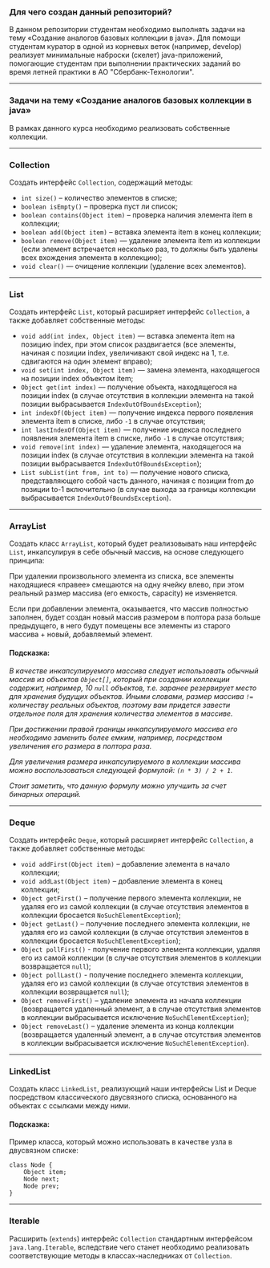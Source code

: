 ### Для чего создан данный репозиторий?
В данном репозитории студентам необходимо выполнять задачи на тему «Создание аналогов базовых коллекции в java».
Для помощи студентам куратор в одной из корневых веток (например, develop) реализует минимальные наброски (скелет) java-приложений, помогающие студентам при выполнении практических заданий во время летней практики в АО "Сбербанк-Технологии".

---

### Задачи на тему «Создание аналогов базовых коллекции в java»
В рамках данного курса необходимо реализовать собственные коллекции.

---

### Collection

Создать интерфейс `Collection`, содержащий методы:

* `int size()` – количество элементов в списке;
* `boolean isEmpty()` – проверка пуст ли список;
* `boolean contains(Object item)` – проверка наличия элемента item в коллекции;
* `boolean add(Object item)` – вставка элемента item в конец коллекции;
* `boolean remove(Object item)` — удаление элемента item из коллекции (если элемент встречается несколько раз, то должны быть удалены всех вхождения элемента в коллекцию);
* `void clear()` — очищение коллекции (удаление всех элементов).

---

### List

Создать интерфейс `List`, который расширяет интерфейс `Collection`, а также добавляет собственные методы:

* `void add(int index, Object item)` — вставка элемента item на позицию index, при этом список раздвигается (все элементы, начиная с позиции index, увеличивают свой индекс на 1, т.е. сдвигаются на один элемент вправо);
* `void set(int index, Object item)` — замена элемента, находящегося на позиции index объектом item;
* `Object get(int index)` — получение объекта, находящегося на позиции index (в случае отсутствия в коллекции элемента на такой позиции выбрасывается `IndexOutOfBoundsException`);
* `int indexOf(Object item)` — получение индекса первого появления элемента item в списке, либо `-1` в случае отсутствия;
* `int lastIndexOf(Object item)` — получение индекса последнего появления элемента item в списке, либо `-1` в случае отсутствия;
* `void remove(int index)` — удаление элемента, находящегося на позиции index (в случае отсутствия в коллекции элемента на такой позиции выбрасывается `IndexOutOfBoundsException`);
* `List subList(int from, int to)` — получение нового списка, представляющего собой часть данного, начиная с позиции from до позиции to-1 включительно (в случае выхода за границы коллекции выбрасывается `IndexOutOfBoundsException`).

---

### ArrayList

Создать класс `ArrayList`, который будет реализовывать наш интерфейс `List`, инкапсулируя в себе обычный массив, на основе следующего принципа:

При удалении произвольного элемента из списка, все элементы находящиеся «правее» смещаются на одну ячейку влево, при этом реальный размер массива (его емкость, capacity) не изменяется.  

Если при добавлении элемента, оказывается, что массив полностью заполнен, будет создан новый массив размером в полтора раза больше предыдущего, в него будут помещены все элементы из старого массива + новый, добавляемый элемент.

#### Подсказка:

*В качестве инкапсулируемого массива следует использовать обычный массив из объектов `Object[]`, который при создании коллекции содержит, например, 10 `null` объектов, т.е. заранее резервирует место для хранения будущих объектов.
Иными словами, размер массива `!=` количеству реальных объектов, поэтому вам придется завести отдельное поля для хранения количества элементов в массиве.*

*При достижении правой границы инкапсулируемого массива его необходимо заменить более емким, например, посредством увеличения его размера в полтора раза.*

*Для увеличения размера инкапсулируемого в коллекции массива можно воспользоваться следующей формулой: `(n * 3) / 2 + 1`.*
  
*Стоит заметить, что данную формулу можно улучшить за счет бинарных операций.*

---

### Deque

Создать интерфейс `Deque`, который расширяет интерфейс `Collection`, а также добавляет собственные методы:

* `void addFirst(Object item)` – добавление элемента в начало коллекции;
* `void addLast(Object item)` – добавление элемента в конец коллекции;
* `Object getFirst()` – получение первого элемента коллекции, не удаляя его из самой коллекции (в случае отсутствия элементов в коллекции бросается `NoSuchElementException`);
* `Object getLast()` – получение последнего элемента коллекции, не удаляя его из самой коллекции (в случае отсутствия элементов в коллекции бросается `NoSuchElementException`);
* `Object pollFirst()` - получение первого элемента коллекции, удаляя его из самой коллекции (в случае отсутствия элементов в коллекции возвращается `null`);
* `Object pollLast()` - получение последнего элемента коллекции, удаляя его из самой коллекции (в случае отсутствия элементов в коллекции возвращается `null`);
* `Object removeFirst()` – удаление элемента из начала коллекции (возвращается удаленный элемент, а в случае отсутствия элементов в коллекции выбрасывается исключение `NoSuchElementException`);
* `Object removeLast()` – удаление элемента из конца коллекции (возвращается удаленный элемент, а в случае отсутствия элементов в коллекции выбрасывается исключение `NoSuchElementException`).

---

### LinkedList

Создать класс `LinkedList`, реализующий наши интерфейсы List и Deque посредством классического двусвязного списка, основанного на объектах с ссылками между ними.

#### Подсказка:

Пример класса, который можно использовать в качестве узла в двусвязном списке:

```
class Node {
    Object item;
    Node next;
    Node prev;
}
```

---

### Iterable

Расширить (`extends`) интерфейс `Collection` стандартным интерфейсом `java.lang.Iterable`, вследствие чего станет необходимо реализовать соответствующие методы в классах-наследниках от `Collection`.